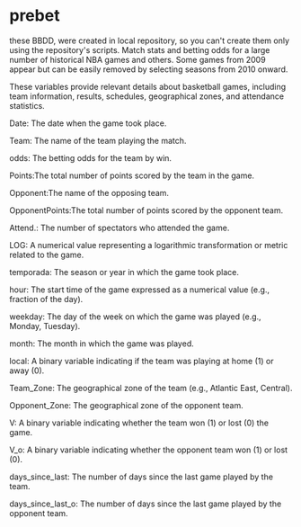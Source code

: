 # prebet
these BBDD, were created in local repository, so you can't create them only using the repository's scripts.
Match stats and betting odds for a large number of historical NBA games and others. Some games from 2009 appear but can be easily removed by selecting seasons from 2010 onward.

These variables provide relevant details about basketball games, including team information, results, schedules, geographical zones, and attendance statistics.

Date: The date when the game took place.

Team: The name of the team playing the match.

odds: The betting odds for the team by win.

Points:The total number of points scored by the team in the game.

Opponent:The name of the opposing team.

OpponentPoints:The total number of points scored by the opponent team.

Attend.: The number of spectators who attended the game.

LOG: A numerical value representing a logarithmic transformation or metric related to the game.

temporada: The season or year in which the game took place.

hour: The start time of the game expressed as a numerical value (e.g., fraction of the day).

weekday: The day of the week on which the game was played (e.g., Monday, Tuesday).

month: The month in which the game was played.

local: A binary variable indicating if the team was playing at home (1) or away (0).

Team_Zone: The geographical zone of the team (e.g., Atlantic East, Central).

Opponent_Zone: The geographical zone of the opponent team.

V: A binary variable indicating whether the team won (1) or lost (0) the game.

V_o: A binary variable indicating whether the opponent team won (1) or lost (0).

days_since_last: The number of days since the last game played by the team.

days_since_last_o: The number of days since the last game played by the opponent team.
